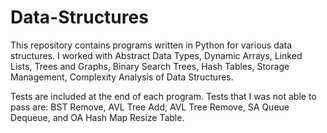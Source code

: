 # Data-Structures

This repository contains programs written in Python for various data structures. I worked with Abstract Data Types, Dynamic Arrays, Linked Lists, Trees and Graphs, Binary Search Trees, Hash Tables, Storage Management, Complexity Analysis of Data Structures.

Tests are included at the end of each program. Tests that I was not able to pass are: BST Remove, AVL Tree Add, AVL Tree Remove, SA Queue Dequeue, and OA Hash Map Resize Table.
